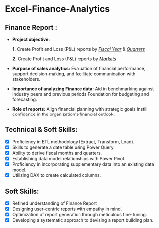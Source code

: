# Excel-Finance-Analytics

## Finance Report :

- **Project objective:** 

    **1.** Create Profit and Loss (P&L) reports by _[Fiscal Year](https://github.com/javed-web/Excel-Finance-Analytics/blob/main/P%20%26%20L%20by%20Fiscal%20Years.pdf)_ & _[Quarters](https://github.com/javed-web/Excel-Finance-Analytics/blob/main/P%20%26%20L%20by%20Quarters%20only.pdf)_ 

   **2.** Create Profit and Loss (P&L) reports by _[Markets](https://github.com/javed-web/Excel-Finance-Analytics/blob/main/P%20%26%20L%20for%20Markets%202021.pdf)_
  
- **Purpose of sales analytics:** Evaluation of financial performance, support decision-making, and facilitate communication with stakeholders.

- **Importance of analyzing Finance data:** Aid in benchmarking against industry peers and previous periods Foundation for budgeting and forecasting.

- **Role of reports:** Align financial planning with strategic goals Instill confidence in the organization's financial outlook.


## Technical & Soft Skills:
- [x]	Proficiency in ETL methodology (Extract, Transform, Load).
- [x]	Skills to generate a date table using Power Query.
- [x]	Ability to derive fiscal months and quarters.
- [x]	Establishing data model relationships with Power Pivot.
- [x]	Proficiency in incorporating supplementary data into an existing data model.
- [x]	Utilizing DAX to create calculated columns.

## Soft Skills:
- [x]	Refined understanding of Finance Report
- [x]	Designing user-centric reports with empathy in mind.
- [x]	Optimization of report generation through meticulous fine-tuning.
- [x]	Developing a systematic approach to devising a report building plan.

